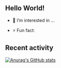 ## Hello World!

- 👀 I’m interested in ...

- ⚡ Fun fact: 

## Recent activity

[![Anurag's GitHub stats](https://github-readme-stats.vercel.app/api?username=anuraghazra)](https://github.com/I5r_V/github-readme-stats)



